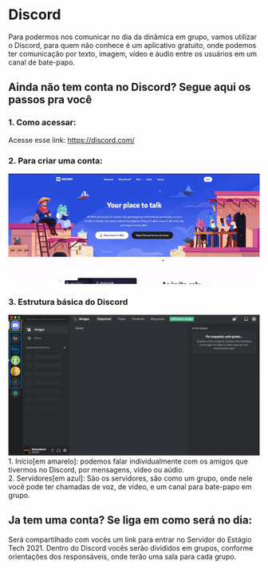 # Discord
Para podermos nos comunicar no dia da dinâmica em grupo, vamos utilizar o Discord, para quem não conhece é um aplicativo gratuito, onde podemos ter comunicação por texto, imagem, vídeo e áudio entre os usuários em um canal de bate-papo.

## Ainda não tem conta no Discord? Segue aqui os passos pra você
### 1. Como acessar: 

Acesse esse link: https://discord.com/

### 2. Para criar uma conta: 
![Criar conta no Discord](discord-2.gif)

### 3. Estrutura básica do Discord
<img src="discord-basico.png"/> </br>
    1. Início[em amarelo]: podemos falar individualmente com os amigos que tivermos no Discord, por mensagens, vídeo ou aúdio.  </br> 
    2. Servidores[em azul]: São os servidores, são como um grupo, onde nele você pode ter chamadas de voz, de vídeo, e um canal para bate-papo em grupo.


## Ja tem uma conta? Se liga em como será no dia:
Será compartilhado com vocês um link para entrar no Servidor do Estágio Tech 2021. Dentro do Discord vocês serão divididos em grupos, conforme orientações dos responsáveis, onde terão uma sala para cada grupo.
